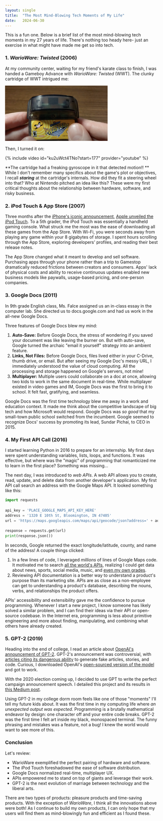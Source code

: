 ```yaml
---
layout: single
title:  "The Most Mind-Blowing Tech Moments of My Life"
date:   2024-06-30
---
```


This is a fun one. Below is a brief list of the most mind-blowing tech moments in my 27 years of life. There's nothing too heady here- just an exercise in what might have made me get so into tech.

### 1. *WarioWare: Twisted* (2006)

At my community center, waiting for my friend's karate class to finish, I was handed a Gameboy Advance with *WarioWare: Twisted* (WWT). The clunky cartridge of WWT intrigued me:

<img src="../assets/images/warioware_twisted.png" alt="WarioWare: Twisted Cartridge" style="zoom:33%;" />

Then, I turned it on:

{% include video id="ku2uWct4TNo?start=177" provider="youtube" %}

**The cartridge had a freaking gyroscope in it that detected motion!! ** While I don't remember many specifics about the game's plot or objectives, I recall ***staring*** at the cartridge's internals. How did they fit a steering wheel into that? Who at Nintendo pitched an idea like this? These were my first critical thoughts about the relationship between hardware, software, and risky business.

### 2. iPod Touch & App Store (2007)

Three months after the [iPhone's iconic announcement](https://www.youtube.com/watch?v=MnrJzXM7a6o), [Apple unveiled the iPod Touch](https://www.youtube.com/watch?v=OvHz2aIZozA). To a 5th grader, the iPod Touch was essentially a handheld gaming console. What struck me the most was the ease of downloading all these games from the App Store. With Wi-Fi, you were seconds away from playing any game within your 8 gigabytes of storage. I spent hours scrolling through the App Store, exploring developers' profiles, and reading their best release notes.

The App Store changed what it meant to develop and sell software. Purchasing apps through your phone rather than a trip to Gamestop dramatically reduced frictions between creators and consumers. Apps' lack of physical costs and ability to receive continuous updates enabled new business models like paywalls, usage-based pricing, and one-person companies.

### 3. Google Docs (2011)

In 9th grade English class, Ms. Falce assigned us an in-class essay in the computer lab. She directed us to docs.google.com and had us work in the all-new Google Docs.

Three features of Google Docs blew my mind:

1. **Auto-Save:** Before Google Docs, the stress of wondering if you saved your document was like leaving the burner on. But with auto-save, Google turned the archaic "email it yourself" strategy into an ambient feature.
2. **Links, Not Files:** Before Google Docs, files lived either in your C-Drive, thumb drive, or email. But after seeing my Google Doc's messy URL, I immediately understood the value of cloud computing. All the processing and storage happened on Google's servers, not mine!
3. **Multiplayer:** Multiple users could collaborate on a doc at once, allowing two kids to work in the same document in real-time. While multiplayer existed in video games and IM, Google Docs was the first to bring it to school. It felt fast, gratifying, and seamless.

Google Docs was the first time technology blew me away in a work and education context. It made me think about the competitive landscape of big tech and how Microsoft would respond. Google Docs was *so good* that my small-town public school switched from the incumbent. Google seemed to recognize Docs' success by promoting its lead, Sundar Pichai, to CEO in 2015.

### 4. My First API Call (2016)

I started learning Python in 2016 to prepare for an internship. My first days were spent understanding variables, lists, loops, and functions. It was effective, but where was the "magic" of programming that romanticized me to learn in the first place? Something was missing...

The next day, I was introduced to *web APIs*. A web API allows you to create, read, update, and delete data from another developer's application. My first API call search an address with the Google Maps API. It looked something like this:

```python
import requests

api_key = 'PLACE_GOOGLE_MAPS_API_KEY_HERE'
address = '1320 E 10th St, Bloomington, IN 47405'
url = 'https://maps.googleapis.com/maps/api/geocode/json?address=' + address + '&key=' + api_key

response = requests.get(url)
print(response.json())
```

In seconds, Google returned the exact longitude/latitude, county, and name of the address! A couple things clicked:

1. In a few lines of code, I leveraged *millions* of lines of Google Maps code. It motivated me to search [all the world's APIs](https://rapidapi.com/search/Search?sortBy=ByRelevance), realizing I could get data about news, sports, social media, music, and [even my own grades](https://canvas.instructure.com/doc/api/).
2. Reviewing API documentation is a better way to understand a product's purpose than its marketing site. APIs are as close as a non-employee can get to understanding a product's database, describing the nouns, verbs, and relationships the product offers.

APIs' accessibility and extensibility gave me the confidence to pursue programming. Whenever I start a new project, I know someone has likely solved a similar problem, and I can find their ideas via their API or open-source codebase. In the Internet era, programming is less about primitive engineering and more about finding, manipulating, and combining what others have already created.

### 5. GPT-2 (2019)

Heading into the end of college, I read an article about [OpenAI's announcement of GPT-2](https://openai.com/index/better-language-models/). GPT-2's announcement was controversial, with [articles citing its dangerous ability](https://www.theverge.com/2019/11/7/20953040/openai-text-generation-ai-gpt-2-full-model-release-1-5b-parameters) to generate fake articles, stories, and code. Curious, I downloaded OpenAI's [open-sourced version of the model](https://github.com/openai/gpt-2) and got to work.

With the 2020 election coming up, I decided to use GPT to write the perfect campaign announcement speech. I detailed this project and its results in [this Medium post](https://medium.com/linebyline/presidential-speech-algorithm-ec755995887a).

Using GPT-2 in my college dorm room feels like one of those "moments" I'll tell my future kids about. It was the first time in my computing life where *an unexpected output was expected*. Programming is a brutally mathematical endeavor by design: one character off and your entire code breaks. GPT-2 was the first time I felt art inside my black, monospaced terminal. The funny phrasing and mistakes was a feature, not a bug! I knew the world would want to see more of this.

### Conclusion

Let's review:

- WarioWare exemplified the perfect pairing of hardware and software.
- The iPod Touch foreshadowed the ease of software distribution.
- Google Docs normalized real-time, multiplayer UX.
- APIs empowered me to stand on top of giants and leverage their work.
- GPT-2 is the next evolution of marriage between technology and the liberal arts.

There are two types of products: pleasure products and time-saving products. With the exception of *WarioWare*, I think all the innovations above were both! As I continue to build my own products, I can only hope that my users will find them as mind-blowingly fun and efficient as I found these.



